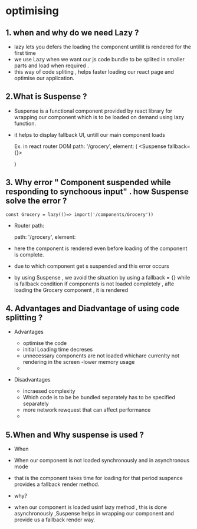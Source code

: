 # optimising

## 1. when and why do we need Lazy ?
- lazy lets you  defers the loading the component untillit is rendered for the first time
- we use Lazy when we want our js code bundle to be splited in smaller parts and load when required .
- this way of code spliting , helps faster loading our react page and optimise our application.

## 2.What is Suspense ?
- Suspense is a functional component provided by react library for wrapping  our component which is to be loaded on demand using lazy function.
- it helps to display fallback UI, untill our main component loads

    Ex. in react router DOM
    path: '/grocery',
    element: (
        <Suspense fallback={<Shimmer/>}>
            <Grocery />
        </Suspense>

    )

## 3. Why error " Component suspended while responding to synchoous input" . how Suspense solve the error ?

    const Grocery = lazy(()=> import('/components/Grocery'))
    
- Router path:

    path: '/grocery',
    element:<Grocery />

- here the component is rendered even before loading of the component is complete.
- due to which component get s suspended and this error occurs
- by using Suspense , we avoid the situation by using  a fallback = {<Loading />} while is fallback condition if components is not loaded completely , afte loading the Grocery component , it is rendered

## 4. Advantages and Diadvantage of using code splitting ?
- Advantages
    - optimise the code
    - initial Loading time decreses
    - unnecessary components are not loaded whichare currenlty not rendering in the screen
    -lower memory usage
    -

- Disadvantages
    - incraesed complexity
    - Which code is to be be bundled separately has to be specified separately
    - more network rewquest that can affect performance
    - 

## 5.When and Why suspense is used ?
- When
- When our component is not loaded synchronously  and in asynchronous mode
- that is the component takes time for loading for that period suspence provides a fallback render method.

- why? 
- when our component is loaded usinf lazy method , this is done asynchronously ,Suspense helps in wrapping our component and provide us a fallback render way.
